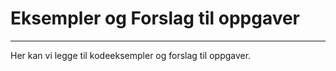 # Eksempler og Forslag til oppgaver
---

Her kan vi legge til kodeeksempler og forslag til oppgaver.


